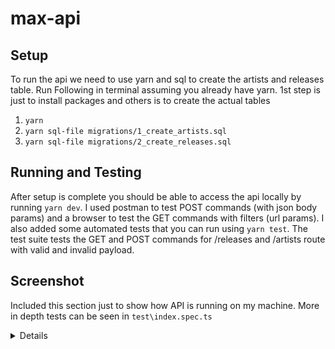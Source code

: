 # max-api

## Setup
To run the api we need to use yarn and sql to create the artists and releases table.
Run Following in terminal assuming you already have yarn. 1st step is just to install packages and others is to create the actual tables
1. `yarn`
2. `yarn sql-file migrations/1_create_artists.sql`
3. `yarn sql-file migrations/2_create_releases.sql`

## Running and Testing
After setup is complete you should be able to access the api locally by running `yarn dev`. I used postman to test POST commands (with json body params) and a browser to test the GET commands with filters (url params).
I also added some automated tests that you can run using `yarn test`. The test suite tests the GET and POST commands for /releases and /artists route with valid and invalid payload.

## Screenshot 
Included this section just to show how API is running on my machine.
More in depth tests can be seen in `test\index.spec.ts`
<details>
  <img width="1055" alt="Screenshot 2025-03-12 at 12 05 30 PM" src="https://github.com/user-attachments/assets/5ae0e5a3-d2b4-4f8a-8742-f68219a1c89a" />
<img width="1371" alt="Screenshot 2025-03-12 at 12 09 34 PM" src="https://github.com/user-attachments/assets/c608f064-b79e-4c90-bd10-51a34f53848f" />
<img width="1330" alt="Screenshot 2025-03-12 at 12 08 43 PM" src="https://github.com/user-attachments/assets/c6705383-7707-412c-8c37-c959e3afaeaf" />
<img width="1118" alt="Screenshot 2025-03-12 at 12 10 17 PM" src="https://github.com/user-attachments/assets/a7778f24-79c5-4f1a-b8ce-d683dbd64a60" />
<img width="1353" alt="Screenshot 2025-03-12 at 12 09 44 PM" src="https://github.com/user-attachments/assets/442f2a5f-fdb5-4fab-b417-db7bc036b9d0" />
<img width="962" alt="Screenshot 2025-03-12 at 12 08 34 PM" src="https://github.com/user-attachments/assets/21de89c1-3e95-46c1-8b26-e562430bebe6" />
<img width="836" alt="Screenshot 2025-03-12 at 12 06 42 PM" src="https://github.com/user-attachments/assets/aff382a0-2789-4626-a97d-520f49f4d09b" />
<img width="872" alt="Screenshot 2025-03-12 at 12 05 58 PM" src="https://github.com/user-attachments/assets/677592a5-a6a2-4b51-9d32-68328a030e1a" />
<img width="1347" alt="Screenshot 2025-03-12 at 12 08 25 PM" src="https://github.com/user-attachments/assets/acf6e1a9-8f7c-4bcb-912d-1dafa34d00bf" />
</details>
